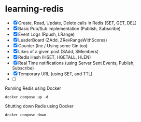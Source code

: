 # learning-redis

- [x] Create, Read, Update, Delete calls in Redis (SET, GET, DEL)
- [x] Basic Pub/Sub implementation (Publish, Subscribe)
- [x] Event Logs (Rpush, LRange)
- [x] LeaderBoard (ZAdd, ZRevRangeWithScores)
- [x] Counter (Inc / Using some Gin too)
- [x] Likes of a given post (SAdd, SMembers)
- [x] Redis Hash (HSET, HGETALL, HLEN)
- [x] Real Time notifications (using Server Sent Events, Publish, Subscribe)
- [x] Temporary URL (using SET, and TTL)
- [ ]

Running Redis using Docker

```
docker compose up -d
```

Shutting down Redis using Docker

```
docker compose down
```